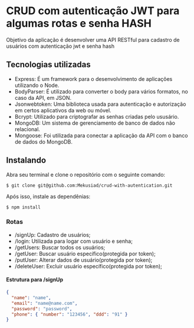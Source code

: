 # CRUD com autenticação JWT para algumas rotas e senha HASH

Objetivo da aplicação é desenvolver uma API RESTful para cadastro de usuários com autenticação jwt e senha hash

## Tecnologias utilizadas

- Express: É um framework para o desenvolvimento de aplicações utilizando o Node.
- BodyParser: É utilizado para converter o body para vários formatos, no caso da API, em JSON.
- Jsonwebtoken: Uma biblioteca usada para autenticação e autorização em certos aplicativos da web ou móvel.
- Bcrypt: Utilizado para criptografar as senhas criadas pelo ususário.
- MongoDB: Um sistema de gerenciamento de banco de dados não relacional.
- Mongoose: Foi utilizada para conectar a aplicação da API com o banco de dados do MongoDB.

## Instalando

Abra seu terminal e clone o repositório com o seguinte comando:

`$ git clone git@github.com:Mekusiad/crud-with-autentication.git`

Após isso, instale as dependênias:

`$ npm install `

### Rotas

- /signUp: Cadastro de usuários;
- /login: Utilizada para logar com usuário e senha;
- /getUsers: Buscar todos os usuários;
- /getUser: Buscar usuário específico(protegida por token);
- /putUser: Alterar dados de usuário(protegida por token);
- /deleteUser: Excluir usuário específico(protegida por token);

#### Estrutura para /signUp

```json
{
  "name": "name",
  "email": "name@name.com",
  "password": "password",
  "phone": { "number": "123456", "ddd": "91" }
}
```
